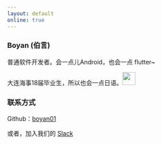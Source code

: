 ```yaml
---
layout: default
online: true
---
```


### Boyan (伯言)

普通软件开发者。会一点儿Android，也会一点 flutter~

大连海事18届毕业生，所以也会一点日语。<img src="https://emoji.slack-edge.com/TJ62F67E1/dogo/db15310afb956711.png" width="30px"/>

### 联系方式
Github：[boyan01](https://github.com/boyan01)

或者，加入我们的 [Slack](https://join.slack.com/t/china-githuber/shared_invite/enQtNjE5OTU4OTk2NjQ3LTg3Y2VjMTkwMzY5NjM3YWFmM2YzYzU3MGNkZDc5NGRiNWJjZGY0YjFmOTY2NzllZGI4YWM2OTJlNjk4Njc4ZDA)


